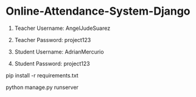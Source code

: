 # Online-Attendance-System-Django

1. Teacher Username: AngelJudeSuarez

2. Teacher Password: project123

1. Student Username: AdrianMercurio

2. Student Password: project123


pip install -r requirements.txt

python manage.py runserver
